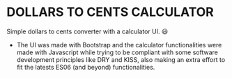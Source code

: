 # DOLLARS TO CENTS CALCULATOR

Simple dollars to cents converter with a calculator UI. :smiley:

* The UI was made with Bootstrap and the calculator functionalities were made with Javascript while trying to be compliant with some software development principles like DRY and KISS, also making an extra effort to fit the latests ES06 (and beyond) functionalities.
